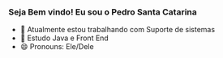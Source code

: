 ###  Seja Bem vindo! Eu sou o Pedro Santa Catarina 

- 🔭 Atualmente estou trabalhando com Suporte de sistemas 
- 🌱  Estudo Java e Front End
- 😄 Pronouns: Ele/Dele
